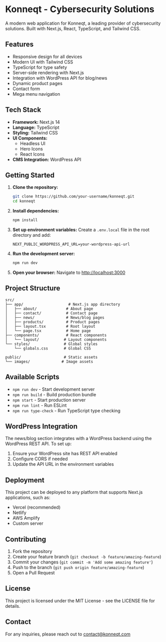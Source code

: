 # Konneqt - Cybersecurity Solutions

A modern web application for Konneqt, a leading provider of cybersecurity solutions. Built with Next.js, React, TypeScript, and Tailwind CSS.

## Features

- Responsive design for all devices
- Modern UI with Tailwind CSS
- TypeScript for type safety
- Server-side rendering with Next.js
- Integration with WordPress API for blog/news
- Dynamic product pages
- Contact form
- Mega menu navigation

## Tech Stack

- **Framework:** Next.js 14
- **Language:** TypeScript
- **Styling:** Tailwind CSS
- **UI Components:**
  - Headless UI
  - Hero Icons
  - React Icons
- **CMS Integration:** WordPress API

## Getting Started

1. **Clone the repository:**
   ```bash
   git clone https://github.com/your-username/konneqt.git
   cd konneqt
   ```

2. **Install dependencies:**
   ```bash
   npm install
   ```

3. **Set up environment variables:**
   Create a `.env.local` file in the root directory and add:
   ```
   NEXT_PUBLIC_WORDPRESS_API_URL=your-wordpress-api-url
   ```

4. **Run the development server:**
   ```bash
   npm run dev
   ```

5. **Open your browser:**
   Navigate to [http://localhost:3000](http://localhost:3000)

## Project Structure

```
src/
├── app/                    # Next.js app directory
│   ├── about/             # About page
│   ├── contact/           # Contact page
│   ├── news/              # News/blog pages
│   ├── products/          # Product pages
│   ├── layout.tsx         # Root layout
│   └── page.tsx           # Home page
├── components/            # React components
│   └── layout/           # Layout components
└── styles/               # Global styles
    └── globals.css       # Global CSS

public/                   # Static assets
└── images/              # Image assets
```

## Available Scripts

- `npm run dev` - Start development server
- `npm run build` - Build production bundle
- `npm start` - Start production server
- `npm run lint` - Run ESLint
- `npm run type-check` - Run TypeScript type checking

## WordPress Integration

The news/blog section integrates with a WordPress backend using the WordPress REST API. To set up:

1. Ensure your WordPress site has REST API enabled
2. Configure CORS if needed
3. Update the API URL in the environment variables

## Deployment

This project can be deployed to any platform that supports Next.js applications, such as:

- Vercel (recommended)
- Netlify
- AWS Amplify
- Custom server

## Contributing

1. Fork the repository
2. Create your feature branch (`git checkout -b feature/amazing-feature`)
3. Commit your changes (`git commit -m 'Add some amazing feature'`)
4. Push to the branch (`git push origin feature/amazing-feature`)
5. Open a Pull Request

## License

This project is licensed under the MIT License - see the LICENSE file for details.

## Contact

For any inquiries, please reach out to contact@konneqt.com 